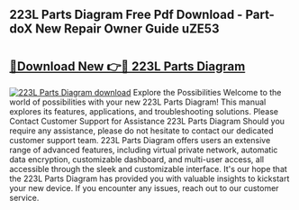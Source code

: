 ## 223L Parts Diagram Free Pdf Download - Part-doX New Repair Owner Guide uZE53

# <h2><a href="http://dfuehyr.blite.top/?on=223L+Parts+Diagram">🔗Download New 👉🔴 223L Parts Diagram</a></h2>

[![223L Parts Diagram download](https://i.imgur.com/lujVjoI.png)](http://dfuehyr.blite.top/?on=223L+Parts+Diagram)
Explore the Possibilities Welcome to the world of possibilities with your new 223L Parts Diagram! This manual explores its features, applications, and troubleshooting solutions. Please Contact Customer Support for Assistance 223L Parts Diagram Should you require any assistance, please do not hesitate to contact our dedicated customer support team. 223L Parts Diagram offers users an extensive range of advanced features, including virtual private network, automatic data encryption, customizable dashboard, and multi-user access, all accessible through the sleek and customizable interface. It's our hope that the 223L Parts Diagram has provided you with valuable insights to kickstart your new device. If you encounter any issues, reach out to our customer service.
